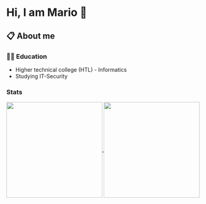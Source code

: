# Hi, I am Mario 👋
## 📋 About me
### 👨‍🎓 Education
* Higher technical college (HTL) - Informatics
* Studying IT-Security

### Stats
<a href="https://github.com/anuraghazra/github-readme-stats">
  <img height=250 align="center" src="https://github-readme-stats.vercel.app/api?username=terminatortermi&show=reviews,discussions_started,discussions_answered&show_icons=true&theme=transparent" />
</a>
<a href="https://github.com/anuraghazra/convoychat">
  <img height=250 align="center" src="https://github-readme-stats.vercel.app/api/top-langs/?username=terminatortermi&theme=transparent" />
</a>
